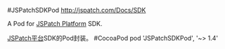 #JSPatchSDKPod
http://jspatch.com/Docs/SDK

A Pod for [JSPatch Platform](http://jspatch.com/) SDK.

[JSPatch平台](http://jspatch.com/)SDK的Pod封装。
#CocoaPod
pod 'JSPatchSDKPod', '~> 1.4'